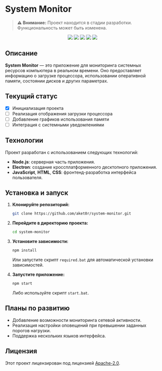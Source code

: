 
# System Monitor

> **⚠️ Внимание:** Проект находится в стадии разработки. Функциональность может быть изменена.

<p align="center">
  <img src="https://img.shields.io/badge/Node.js-43853D?style=for-the-badge&logo=node.js&logoColor=white" />
  <img src="https://img.shields.io/badge/JavaScript-F7DF1E?style=for-the-badge&logo=javascript&logoColor=black" />
  <img src="https://img.shields.io/badge/HTML-E34F26?style=for-the-badge&logo=html5&logoColor=white" />
  <img src="https://img.shields.io/badge/CSS-1572B6?style=for-the-badge&logo=css3&logoColor=white" />
  <img src="https://img.shields.io/badge/Electron-47848F?style=for-the-badge&logo=electron&logoColor=white" />
</p>

## Описание

**System Monitor** — это приложение для мониторинга системных ресурсов компьютера в реальном времени. Оно предоставляет информацию о загрузке процессора, использовании оперативной памяти, состоянии дисков и других параметрах.

## Текущий статус

- [x] Инициализация проекта
- [ ] Реализация отображения загрузки процессора
- [ ] Добавление графиков использования памяти
- [ ] Интеграция с системными уведомлениями

## Технологии

Проект разработан с использованием следующих технологий:

- **Node.js**: серверная часть приложения.
- **Electron**: создание кроссплатформенного десктопного приложения.
- **JavaScript**, **HTML**, **CSS**: фронтенд-разработка интерфейса пользователя.

## Установка и запуск

1. **Клонируйте репозиторий:**

   ```bash
   git clone https://github.com/aket0r/system-monitor.git
   ```

2. **Перейдите в директорию проекта:**

   ```bash
   cd system-monitor
   ```

3. **Установите зависимости:**

   ```bash
   npm install
   ```

   Или запустите скрипт `required.bat` для автоматической установки зависимостей.

4. **Запустите приложение:**

   ```bash
   npm start
   ```

   Либо используйте скрипт `start.bat`.

## Планы по развитию

- Добавление возможности мониторинга сетевой активности.
- Реализация настройки оповещений при превышении заданных порогов нагрузки.
- Поддержка нескольких языков интерфейса.

## Лицензия

Этот проект лицензирован под лицензией [Apache-2.0](LICENSE).
